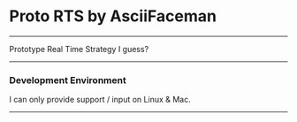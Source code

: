 # Proto RTS by AsciiFaceman
----

Prototype Real Time Strategy I guess?

----

### Development Environment

I can only provide support / input on Linux & Mac.

----

